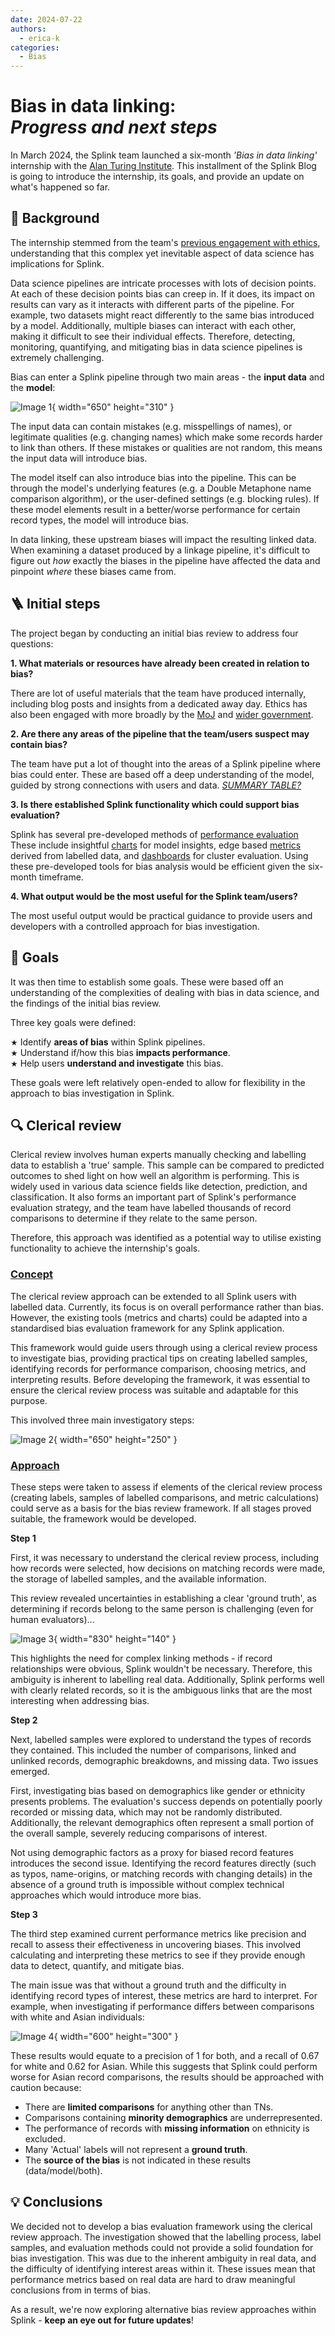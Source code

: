 ```yaml
---
date: 2024-07-22
authors:
  - erica-k
categories:
  - Bias
---
```


# Bias in data linking:<br>_Progress and next steps_

In March 2024, the Splink team launched a six-month _'Bias in data linking'_ internship with the [Alan Turing Institute](https://www.turing.ac.uk). This installment of the Splink Blog is going to introduce the internship, its goals, and provide an update on what's happened so far.

<!-- more -->

## 📝 Background

The internship stemmed from the team's [previous engagement with ethics](https://moj-analytical-services.github.io/splink/blog/2024/01/23/ethics-in-data-linking.html), understanding that this complex yet inevitable aspect of data science has implications for Splink. 

Data science pipelines are intricate processes with lots of decision points. At each of these decision points bias can creep in. If it does, its impact on results can vary as it interacts with different parts of the pipeline. For example, two datasets might react differently to the same bias introduced by a model. Additionally, multiple biases can interact with each other, making it difficult to see their individual effects. Therefore, detecting, monitoring, quantifying, and mitigating bias in data science pipelines is extremely challenging.

Bias can enter a Splink pipeline through two main areas - the **input data** and the **model**: 

![Image 1](./img/image_1.png){ width="650" height="310" }

The input data can contain mistakes (e.g. misspellings of names), or legitimate qualities (e.g. changing names) which make some records harder to link than others. If these mistakes or qualities are not random, this means the input data will introduce bias. 

The model itself can also introduce bias into the pipeline. This can be through the model's underlying features (e.g. a Double Metaphone name comparison algorithm), or the user-defined settings (e.g. blocking rules). If these model elements result in a better/worse performance for certain record types, the model will introduce bias. 

In data linking, these upstream biases will impact the resulting linked data. When examining a dataset produced by a linkage pipeline, it's difficult to figure out _how_ exactly the biases in the pipeline have affected the data and pinpoint _where_ these biases came from.

## 🪜 Initial steps

The project began by conducting an initial bias review to address four questions: 

**1. What materials or resources have already been created in relation to bias?**

There are lot of useful materials that the team have produced internally, including blog posts and insights from a dedicated away day. Ethics has also been engaged with more broadly by the [MoJ](https://www.turing.ac.uk/research/research-projects/building-ethical-framework-data-science-and-ai-criminal-justice-system) and [wider government](https://www.gov.uk/government/collections/algorithmic-transparency-recording-standard-hub). 

**2. Are there any areas of the pipeline that the team/users suspect may contain bias?**

The team have put a lot of thought into the areas of a Splink pipeline where bias could enter. These are based off a deep understanding of the model, guided by strong connections with users and data. [_SUMMARY TABLE?_](https://docs.google.com/document/d/1__jc25D9YKAQdkPDLllDPSdIz3fxO1LAa-kY6AW011g/edit)

**3. Is there established Splink functionality which could support bias evaluation?** 

Splink has several pre-developed methods of [performance evaluation](https://moj-analytical-services.github.io/splink/topic_guides/evaluation/overview.html) These include insightful [charts](https://moj-analytical-services.github.io/splink/topic_guides/evaluation/model.html) for model insights, edge based [metrics](https://moj-analytical-services.github.io/splink/topic_guides/evaluation/edge_metrics.html) derived from labelled data, and [dashboards](https://moj-analytical-services.github.io/splink/topic_guides/evaluation/clusters/overview.html) for cluster evaluation. Using these pre-developed tools for bias analysis would be efficient given the six-month timeframe.

**4. What output would be the most useful for the Splink team/users?**

The most useful output would be practical guidance to provide users and developers with a controlled approach for bias investigation.

## 🎯 Goals

It was then time to establish some goals. These were based off an understanding of the complexities of dealing with bias in data science, and the findings of the initial bias review. 

Three key goals were defined: 

<span style="font-size: 0.8em;">&#9733;</span> Identify **areas of bias** within Splink pipelines.  
<span style="font-size: 0.8em;">&#9733;</span> Understand if/how this bias **impacts performance**.   
<span style="font-size: 0.8em;">&#9733;</span> Help users **understand and investigate** this bias. 

These goals were left relatively open-ended to allow for flexibility in the approach to bias investigation in Splink.  

## 🔍 Clerical review

Clerical review involves human experts manually checking and labelling data to establish a 'true' sample. This sample can be compared to predicted outcomes to shed light on how well an algorithm is performing. This is widely used in various data science fields like detection, prediction, and classification. It also forms an important part of Splink's performance evaluation strategy, and the team have labelled thousands of record comparisons to determine if they relate to the same person. 

Therefore, this approach was identified as a potential way to utilise existing functionality to achieve the internship's goals.

### <u>Concept</u>

The clerical review approach can be extended to all Splink users with labelled data. Currently, its focus is on overall performance rather than bias. However, the existing tools (metrics and charts) could be adapted into a standardised bias evaluation framework for any Splink application.

This framework would guide users through using a clerical review process to investigate bias, providing practical tips on creating labelled samples, identifying records for performance comparison, choosing metrics, and interpreting results. Before developing the framework, it was essential to ensure the clerical review process was suitable and adaptable for this purpose.

This involved three main investigatory steps:

![Image 2](./img/image_2.png){ width="650" height="250" }

### <u>Approach</u>

These steps were taken to assess if elements of the clerical review process (creating labels, samples of labelled comparisons, and metric calculations) could serve as a basis for the bias review framework. If all stages proved suitable, the framework would be developed.

**Step 1**

First, it was necessary to understand the clerical review process, including how records were selected, how decisions on matching records were made, the storage of labelled samples, and the available information.

This review revealed uncertainties in establishing a clear 'ground truth', as determining if records belong to the same person is challenging (even for human evaluators)...

![Image 3](./img/image_3.png){ width="830" height="140" }

 This highlights the need for complex linking methods - if record relationships were obvious, Splink wouldn't be necessary. Therefore, this ambiguity is inherent to labelling real data. Additionally, Splink performs well with clearly related records, so it is the ambiguous links that are the most interesting when addressing bias. 

**Step 2**

Next, labelled samples were explored to understand the types of records they contained. This included the number of comparisons, linked and unlinked records, demographic breakdowns, and missing data. Two issues emerged.

First, investigating bias based on demographics like gender or ethnicity presents problems. The evaluation's success depends on potentially poorly recorded or missing data, which may not be randomly distributed. Additionally, the relevant demographics often represent a small portion of the overall sample, severely reducing comparisons of interest.

Not using demographic factors as a proxy for biased record features introduces the second issue. Identifying the record features directly (such as typos, name-origins, or matching records with changing details) in the absence of a ground truth is impossible without complex technical approaches which would introduce more bias. 

**Step 3**

The third step examined current performance metrics like precision and recall to assess their effectiveness in uncovering biases. This involved calculating and interpreting these metrics to see if they provide enough data to detect, quantify, and mitigate bias.

The main issue was that without a ground truth and the difficulty in identifying record types of interest, these metrics are hard to interpret. For example, when investigating if performance differs between comparisons with white and Asian individuals:

![Image 4](./img/image_4.png){ width="600" height="300" }

These results would equate to a precision of 1 for both, and a recall of 0.67 for white and 0.62 for Asian. While this suggests that Splink could perform worse for Asian record comparisons, the results should be approached with caution because:

- There are **limited comparisons** for anything other than TNs. 
- Comparisons containing **minority demographics** are underrepresented. 
- The performance of records with **missing information** on ethnicity is excluded.
- Many 'Actual' labels will not represent a **ground truth**. 
- The **source of the bias** is not indicated in these results (data/model/both).

## 💡 Conclusions 

We decided not to develop a bias evaluation framework using the clerical review approach. The investigation showed that the labelling process, label samples, and evaluation methods could not provide a solid foundation for bias investigation. This was due to the inherent ambiguity in real data, and the difficulty of identifying interest areas within it. These issues mean that performance metrics based on real data are hard to draw meaningful conclusions from in terms of bias.

As a result, we're now exploring alternative bias review approaches within Splink - **keep an eye out for future updates**!



